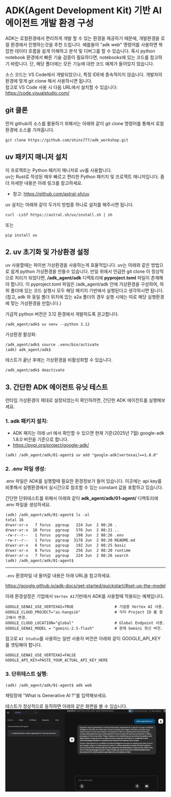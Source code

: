 # ADK(Agent Development Kit) 기반 AI 에이전트 개발 환경 구성

ADK는 로컬환경에서 편리하게 개발 할 수 있는 환경을 제공하기 때문에, 개발환경을 로컬 환경에서 진행하는것을 추천 드립니다.
예를들어 "adk web" 명령어를 사용하면 복잡한 데이터 흐름을 쉽게 이해하고 분석 및 디버그를 할 수 있습니다.
혹시 python notebook 환경에서 빠른 기술 검증이 필요하다면, notebooks에 있는 코드를 참고하기 바랍니다. 단, 해당 폴더에는 모든 기능에 대한 코드 예제가 들어있지 않습니다. 

소스 코드는 VS Code에서 개발되었으나, 특정 IDE에 종속적이지 않습니다. 개발자의 환경에 맞게 git clone 해서 사용하시면 됩니다.  
참고로 VS Code 사용 시 다음 URL에서 설치할 수 있습니다: https://code.visualstudio.com/

## git 클론
먼저 github의 소스를 활용하기 위해서는 아래와 같이 git clone 명령어를 통해서 로컬 환경에 소스를 가져옵니다.  
```
git clone https://github.com/shins777/adk_workshop.git
```

## uv 패키지 매니저 설치

이 프로젝트는 Python 패키지 매니저로 uv를 사용합니다.  
uv는 Rust로 작성된 매우 빠르고 편리한 Python 패키지 및 프로젝트 매니저입니다. 좀더 자세한 내용은 아래 링크를 참고하세요.
* 참고: https://github.com/astral-sh/uv

uv 설치는 아래와 같이 두가지 방법중 하나로 설치를 해주시면 됩니다. 
```
curl -LsSf https://astral.sh/uv/install.sh | sh
```
또는
```
pip install uv
```

## 2. uv 초기화 및 가상환경 설정

uv 사용할때는 파이썬 가상환경을 사용하는게 효율적입니다. uv는 아래와 같은 방법으로 쉽게 python 가상환경을 만들수 있습니다. 
만일 위에서 언급한 git clone 이 정상적으로 처리가 되었다면, **/adk_agent/adk** 디렉토리에 **pyproject.toml** 파일이 존재해야 합니다. 이 pyproject.toml 파일은 /adk_agent/adk 안에 가상환경을 구성하여, 하위 폴더에 있는 코드 실행시 모두 해당 패키지 기반에서 실행된다고 생각하시면 됩니다. (참고, adk 와 동일 폴더 위치에 있는 a2a 폴더의 경우 실행 시에는 따로 해당 실행환경에 맞는 가상환경을 만듭니다.)

가급적 python 버전은 3.12 환경에서 개발하도록 권고합니다. 

```
/adk_agent/adk$ uv venv --python 3.12
```

가상환경 활성화:
```
/adk_agent/adk$ source .venv/bin/activate
(adk) adk_agent/adk$
```

테스트가 끝난 후에는 가상환경을 비활성화할 수 있습니다.
```
/adk_agent/adk$ deactivate
```

## 3. 간단한 ADK 에이전트 유닛 테스트

런타임 가상환경이 제대로 설정되었는지 확인하려면, 간단한 ADK 에이전트를 실행해보세요.


### 1. adk 패키지 설치:  
* ADK 패지는 아래 url 에서 확인할 수 있으면 현재 기준(2025년 7월) google-adk 1.8.0 버전을 기준으로 합니다.
* https://pypi.org/project/google-adk/

```
(adk) /adk_agent/adk/01-agent$ uv add "google-adk[vertexai]==1.8.0"
```

### 2. .env 파일 생성:

.env 파일은 ADK를 실행할때 필요한 환경정보가 들어 있습니다. 이곳에는 api key를 비롯해서 실행환경에서 실시간으로 참조할 수 있는 constant 값을 포함하고 있습니다. 

간단한 단위테스트를 위해서 아래와 같이 **adk_agent/adk/01-agent/** 디렉토리에 .env 파일을 생성하세요.

```
(adk) /adk_agent/adk/01-agent$ ls -al
total 16
drwxr-xr-x   7 forus  pgroup   224 Jun  2 08:26 .
drwxr-xr-x  18 forus  pgroup   576 Jun  2 08:21 ..
-rw-r--r--   1 forus  pgroup   198 Jun  2 08:26 .env
-rw-r--r--   1 forus  pgroup  3178 Jun  2 08:20 README.md
drwxr-xr-x   6 forus  pgroup   192 Jun  2 08:25 basic
drwxr-xr-x   8 forus  pgroup   256 Jun  2 08:20 runtime
drwxr-xr-x   7 forus  pgroup   224 Jun  2 08:26 search
(adk) /adk_agent/adk/01-agent$
```

---

`.env` 환경파일 내 들어갈 내용은 아래 URL을 참고하세요.   

https://google.github.io/adk-docs/get-started/quickstart/#set-up-the-model 

아래 환경설정은 기업에서 `Vertex AI`기반에서 ADK를 사용할때 적용되는 예제입니다.    

```
GOOGLE_GENAI_USE_VERTEXAI=TRUE                  # 기업용 Vertex AI 사용.
GOOGLE_CLOUD_PROJECT="ai-hangsik"               # 각자 Project ID 를 참고해서 변경.
GOOGLE_CLOUD_LOCATION="global"                  # Global Endpoint 사용.
GOOGLE_GENAI_MODEL = "gemini-2.5-flash"         # 현재 Gemini 최신 버전.
```

참고로 `AI Studio`를 사용하는 일반 사용자 버전은 아래와 같이 GOOGLE_API_KEY 를 셋팅해야 합니다.  

```
GOOGLE_GENAI_USE_VERTEXAI=FALSE
GOOGLE_API_KEY=PASTE_YOUR_ACTUAL_API_KEY_HERE
```

### 3. 단위테스트 실행:

```
(adk) /adk_agent/adk/01-agent$ adk web
```

채팅창에 "What is Generative AI ?"를 입력해보세요.

테스트가 정상적으로 동작하면 아래와 같은 화면을 볼 수 있습니다.  
![adk_web](https://github.com/ForusOne/adk_agent/blob/main/images/adk_web.png?raw=true)
